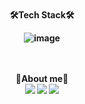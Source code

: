 <!--
**leesoyuun/leesoyuun** is a ✨ _special_ ✨ repository because its `README.md` (this file) appears on your GitHub profile.

Here are some ideas to get you started:

- 🔭 I’m currently working on ...
- 🌱 I’m currently learning ...
- 👯 I’m looking to collaborate on ...
- 🤔 I’m looking for help with ...
- 💬 Ask me about ...
- 📫 How to reach me: ...
- 😄 Pronouns: ...
- ⚡ Fun fact: ...
-->

<br>
<div align="center">
<b>🛠️Tech Stack🛠️<b><br>
  
 ![image](https://user-images.githubusercontent.com/51051548/203485050-e6f4942c-f06f-4e8f-bf70-3d67bfb882ab.png)
  
<br>
  <br>
  <b>🍒About me🍒</b><br>
  <a href="https://github.com/leesoyuun"><img src="https://img.shields.io/badge/Github-181717?style=flat-square&logo=Github&logoColor=white"/></a>
  <a href="https://velog.io/@leesoyuun"><img src="https://img.shields.io/badge/Velog-3DDC84?style=flat-square&logo=Blogger&logoColor=white"/></a>
  <a href="https://notionofso.notion.site/066c9b9aea674fe1b9ceb75b17b8e24f"><img src="https://img.shields.io/badge/Notion-000000?style=flat-square&logo=Notion&logoColor=white"/></a><br>

  
 
  
 

</div>



